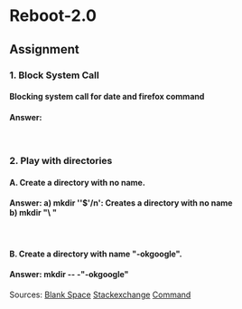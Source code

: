 # Reboot-2.0
<h2>Assignment</h2>
<h3>1. Block System Call </h3>
<h4>Blocking system call for date and firefox command</h4>
<h4>Answer:</h4>
<br>
<h3>2. Play with directories</h3>
<h4>A. Create a directory with no name.</h4>
<h4>Answer: a) mkdir ''$'/n': Creates a directory with no name 
            <br>b) mkdir "\ "</h4>
<br>
<h4>B. Create a directory with name "-okgoogle".</h4>
<h4>Answer:  mkdir -- -"-okgoogle"</h4>
Sources:
<a href="https://www.linuxquestions.org/questions/red-hat-31/what-is-the-linux-command-line-character-for-a-blank-space-457048/" > Blank Space</a>
<a href="https://unix.stackexchange.com/questions/241228/creating-directory-with-space-in-name">Stackexchange</a>
<a href="https://tldp.org/LDP/abs/html/system.html">Command</a>
